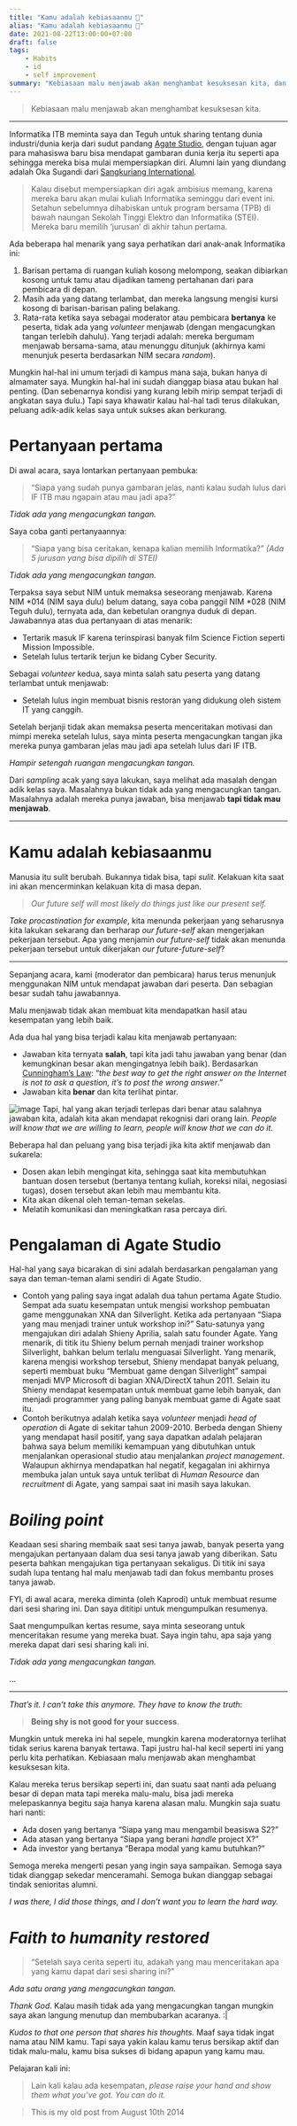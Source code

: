 ```yaml
---
title: "Kamu adalah kebiasaanmu 🏃"
alias: "Kamu adalah kebiasaanmu 🏃"
date: 2021-08-22T13:00:00+07:00
draft: false
tags: 
    - Habits
    - id
    - self improvement
summary: "Kebiasaan malu menjawab akan menghambat kesuksesan kita, dan karena manusia itu sulit berubah, kelakuan kita saat ini akan mencerminkan kelakuan kita di masa depan."
---
```


> Kebiasaan malu menjawab akan menghambat kesuksesan kita.

---

Informatika ITB meminta saya dan Teguh untuk sharing tentang dunia industri/dunia kerja dari sudut pandang [Agate Studio](https://agate.id), dengan tujuan agar para mahasiswa baru bisa mendapat gambaran dunia kerja itu seperti apa sehingga mereka bisa mulai mempersiapkan diri. Alumni lain yang diundang adalah Oka Sugandi dari [Sangkuriang International](https://sangkuriang.co.id).

> Kalau disebut mempersiapkan diri agak ambisius memang, karena mereka baru akan mulai kuliah Informatika seminggu dari event ini. Setahun sebelumnya dihabiskan untuk program bersama (TPB) di bawah naungan Sekolah Tinggi Elektro dan Informatika (STEI). Mereka baru memilih ‘jurusan’ di akhir tahun pertama.

Ada beberapa hal menarik yang saya perhatikan dari anak-anak Informatika ini:

1. Barisan pertama di ruangan kuliah kosong melompong, seakan dibiarkan kosong untuk tamu atau dijadikan tameng pertahanan dari para pembicara di depan.
2. Masih ada yang datang terlambat, dan mereka langsung mengisi kursi kosong di barisan-barisan paling belakang.
3. Rata-rata ketika saya sebagai moderator atau pembicara **bertanya** ke peserta, tidak ada yang *volunteer* menjawab (dengan mengacungkan tangan terlebih dahulu). Yang terjadi adalah: mereka bergumam menjawab bersama-sama, atau menunggu ditunjuk (akhirnya kami menunjuk peserta berdasarkan NIM secara *random*).

Mungkin hal-hal ini umum terjadi di kampus mana saja, bukan hanya di almamater saya. Mungkin hal-hal ini sudah dianggap biasa atau bukan hal penting. (Dan sebenarnya kondisi yang kurang lebih mirip sempat terjadi di angkatan saya dulu.) Tapi saya khawatir kalau hal-hal tadi terus dilakukan, peluang adik-adik kelas saya untuk sukses akan berkurang.

# Pertanyaan pertama

Di awal acara, saya lontarkan pertanyaan pembuka:

> “Siapa yang sudah punya gambaran jelas, nanti kalau sudah lulus dari IF ITB mau ngapain atau mau jadi apa?”

*Tidak ada yang mengacungkan tangan.*

Saya coba ganti pertanyaannya:

> “Siapa yang bisa ceritakan, kenapa kalian memilih Informatika?” *(Ada 5 jurusan yang bisa dipilih di STEI)*

*Tidak ada yang mengacungkan tangan.*

Terpaksa saya sebut NIM untuk memaksa seseorang menjawab. Karena NIM *014 (NIM saya dulu) belum datang, saya coba panggil NIM *028 (NIM Teguh dulu), ternyata ada, dan kebetulan orangnya duduk di depan. Jawabannya atas dua pertanyaan di atas menarik:

- Tertarik masuk IF karena terinspirasi banyak film Science Fiction seperti Mission Impossible.
- Setelah lulus tertarik terjun ke bidang Cyber Security.

Sebagai *volunteer* kedua, saya minta salah satu peserta yang datang terlambat untuk menjawab:

- Setelah lulus ingin membuat bisnis restoran yang didukung oleh sistem IT yang canggih.

Setelah berjanji tidak akan memaksa peserta menceritakan motivasi dan mimpi mereka setelah lulus, saya minta peserta mengacungkan tangan jika mereka punya gambaran jelas mau jadi apa setelah lulus dari IF ITB.

*Hampir setengah ruangan mengacungkan tangan.*

Dari *sampling* acak yang saya lakukan, saya melihat ada masalah dengan adik kelas saya. Masalahnya bukan tidak ada yang mengacungkan tangan. Masalahnya adalah mereka punya jawaban, bisa menjawab **tapi tidak mau menjawab**.

---

# Kamu adalah kebiasaanmu

Manusia itu sulit berubah. Bukannya tidak bisa, tapi *sulit*. Kelakuan kita saat ini akan mencerminkan kelakuan kita di masa depan.

> *Our future self will most likely do things just like our present self.*

*Take procastination for example*, kita menunda pekerjaan yang seharusnya kita lakukan sekarang dan berharap *our future-self* akan mengerjakan pekerjaan tersebut. Apa yang menjamin *our future-self* tidak akan menunda pekerjaan tersebut untuk dikerjakan *our future-future-self*?

---

Sepanjang acara, kami (moderator dan pembicara) harus terus menunjuk menggunakan NIM untuk mendapat jawaban dari peserta. Dan sebagian besar sudah tahu jawabannya.

Malu menjawab tidak akan membuat kita mendapatkan hasil atau kesempatan yang lebih baik.

Ada dua hal yang bisa terjadi kalau kita menjawab pertanyaan:

- Jawaban kita ternyata **salah**, tapi kita jadi tahu jawaban yang benar (dan kemungkinan besar akan mengingatnya lebih baik).
Berdasarkan [Cunningham’s Law](https://meta.wikimedia.org/wiki/Cunningham%27s_Law): “*the best way to get the right answer on the Internet is not to ask a question, it’s to post the wrong answer*.”
- Jawaban kita **benar** dan kita terlihat pintar.

![image](https://mediacru.sh/JgtCKKA9nqJ-.jpg)
Tapi, hal yang akan terjadi terlepas dari benar atau salahnya jawaban kita, adalah kita akan mendapat rekognisi dari orang lain. *People will know that we are willing to learn, people will know that we can do it.*

Beberapa hal dan peluang yang bisa terjadi jika kita aktif menjawab dan sukarela:

- Dosen akan lebih mengingat kita, sehingga saat kita membutuhkan bantuan dosen tersebut (bertanya tentang kuliah, koreksi nilai, negosiasi tugas), dosen tersebut akan lebih mau membantu kita.
- Kita akan dikenal oleh teman-teman sekelas.
- Melatih komunikasi dan meningkatkan rasa percaya diri.

# Pengalaman di Agate Studio

Hal-hal yang saya bicarakan di sini adalah berdasarkan pengalaman yang saya dan teman-teman alami sendiri di Agate Studio.

- Contoh yang paling saya ingat adalah dua tahun pertama Agate Studio. Sempat ada suatu kesempatan untuk mengisi workshop pembuatan game menggunakan XNA dan Silverlight. Ketika ada pertanyaan “Siapa yang mau menjadi trainer untuk workshop ini?” Satu-satunya yang mengajukan diri adalah Shieny Aprilia, salah satu founder Agate. Yang menarik, di titik itu Shieny belum pernah menjadi trainer workshop Silverlight, bahkan belum terlalu menguasai Silverlight. Yang menarik, karena mengisi workshop tersebut, Shieny mendapat banyak peluang, seperti membuat buku “Membuat game dengan Silverlight” sampai menjadi MVP Microsoft di bagian XNA/DirectX tahun 2011. Selain itu Shieny mendapat kesempatan untuk membuat game lebih banyak, dan menjadi programmer yang paling banyak membuat game di Agate saat itu.
- Contoh berikutnya adalah ketika saya *volunteer* menjadi *head of operation* di Agate di sekitar tahun 2009-2010. Berbeda dengan Shieny yang mendapat hasil positif, yang saya dapatkan adalah pelajaran bahwa saya belum memiliki kemampuan yang dibutuhkan untuk menjalankan operasional studio atau menjalankan *project management*. Walaupun akhirnya mendapatkan hal negatif, kegagalan ini akhirnya membuka jalan untuk saya untuk terlibat di *Human Resource* dan *recruitment* di Agate, yang sampai saat ini masih saya lakukan.

# *Boiling point*

Keadaan sesi sharing membaik saat sesi tanya jawab, banyak peserta yang mengajukan pertanyaan dalam dua sesi tanya jawab yang diberikan. Satu peserta bahkan mengajukan tiga pertanyaan sekaligus. Di titik ini saya sudah lupa tentang hal malu menjawab tadi dan fokus membantu proses tanya jawab.

FYI, di awal acara, mereka diminta (oleh Kaprodi) untuk membuat resume dari sesi sharing ini. Dan saya dititipi untuk mengumpulkan resumenya.

Saat mengumpulkan kertas resume, saya minta seseorang untuk menceritakan resume yang mereka buat. Saya ingin tahu, apa saja yang mereka dapat dari sesi sharing kali ini.

*Tidak ada yang mengacungkan tangan.*

…

---

*That’s it. I can’t take this anymore. They have to know the truth*:

> **Being shy is not good for your success**.

Mungkin untuk mereka ini hal sepele, mungkin karena moderatornya terlihat tidak serius karena banyak tertawa. Tapi justru hal-hal kecil seperti ini yang perlu kita perhatikan. Kebiasaan malu menjawab akan menghambat kesuksesan kita.

Kalau mereka terus bersikap seperti ini, dan suatu saat nanti ada peluang besar di depan mata tapi mereka malu-malu, bisa jadi mereka melepaskannya begitu saja hanya karena alasan malu. Mungkin saja suatu hari nanti:

- Ada dosen yang bertanya “Siapa yang mau mengambil beasiswa S2?”
- Ada atasan yang bertanya “Siapa yang berani *handle* project X?”
- Ada investor yang bertanya “Berapa modal yang kamu butuhkan?”

Semoga mereka mengerti pesan yang ingin saya sampaikan. Semoga saya tidak dianggap sekedar menceramahi. Semoga bukan dianggap sebagai tindak senioritas alumni.

*I was there, I did those things, and I don’t want you to learn the hard way.*

# *Faith to humanity restored*

> “Setelah saya cerita seperti itu, adakah yang mau menceritakan apa yang kamu dapat dari sesi sharing ini?”

*Ada satu orang yang mengacungkan tangan.*

*Thank God*. Kalau masih tidak ada yang mengacungkan tangan mungkin saya akan langung menutup dan membubarkan acaranya. :|

*Kudos to that one person that shares his thoughts.* Maaf saya tidak ingat nama atau NIM kamu. Tapi saya yakin kalau kamu terus bersikap aktif dan tidak malu-malu, kamu bisa sukses di bidang apapun yang kamu mau.

Pelajaran kali ini:

> Lain kali kalau ada kesempatan, *please raise your hand and show them what you’ve got. You can do it.*

> This is my old post from August 10th 2014
